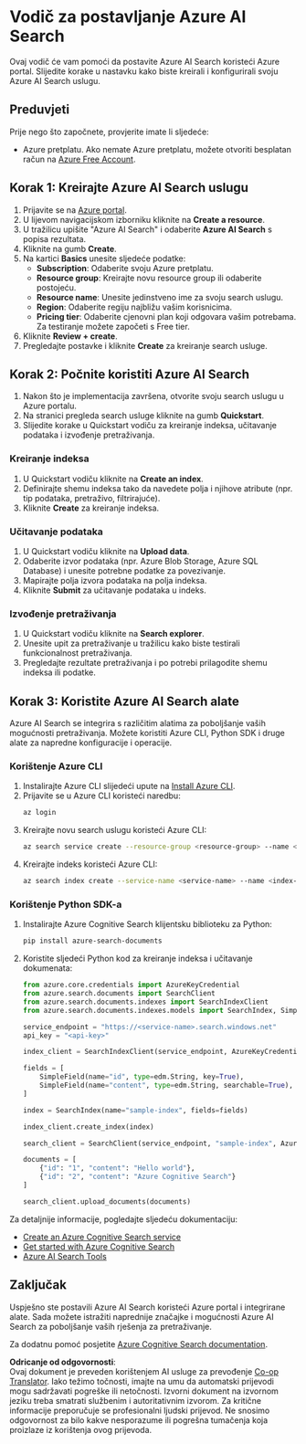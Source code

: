 <!--
CO_OP_TRANSLATOR_METADATA:
{
  "original_hash": "f0ce2d470f3efad6f8c7df376f416a4b",
  "translation_date": "2025-07-12T07:40:34+00:00",
  "source_file": "00-course-setup/AzureSearch.md",
  "language_code": "hr"
}
-->
# Vodič za postavljanje Azure AI Search

Ovaj vodič će vam pomoći da postavite Azure AI Search koristeći Azure portal. Slijedite korake u nastavku kako biste kreirali i konfigurirali svoju Azure AI Search uslugu.

## Preduvjeti

Prije nego što započnete, provjerite imate li sljedeće:

- Azure pretplatu. Ako nemate Azure pretplatu, možete otvoriti besplatan račun na [Azure Free Account](https://azure.microsoft.com/free/?wt.mc_id=studentamb_258691).

## Korak 1: Kreirajte Azure AI Search uslugu

1. Prijavite se na [Azure portal](https://portal.azure.com/?wt.mc_id=studentamb_258691).
2. U lijevom navigacijskom izborniku kliknite na **Create a resource**.
3. U tražilicu upišite "Azure AI Search" i odaberite **Azure AI Search** s popisa rezultata.
4. Kliknite na gumb **Create**.
5. Na kartici **Basics** unesite sljedeće podatke:
   - **Subscription**: Odaberite svoju Azure pretplatu.
   - **Resource group**: Kreirajte novu resource group ili odaberite postojeću.
   - **Resource name**: Unesite jedinstveno ime za svoju search uslugu.
   - **Region**: Odaberite regiju najbližu vašim korisnicima.
   - **Pricing tier**: Odaberite cjenovni plan koji odgovara vašim potrebama. Za testiranje možete započeti s Free tier.
6. Kliknite **Review + create**.
7. Pregledajte postavke i kliknite **Create** za kreiranje search usluge.

## Korak 2: Počnite koristiti Azure AI Search

1. Nakon što je implementacija završena, otvorite svoju search uslugu u Azure portalu.
2. Na stranici pregleda search usluge kliknite na gumb **Quickstart**.
3. Slijedite korake u Quickstart vodiču za kreiranje indeksa, učitavanje podataka i izvođenje pretraživanja.

### Kreiranje indeksa

1. U Quickstart vodiču kliknite na **Create an index**.
2. Definirajte shemu indeksa tako da navedete polja i njihove atribute (npr. tip podataka, pretraživo, filtrirajuće).
3. Kliknite **Create** za kreiranje indeksa.

### Učitavanje podataka

1. U Quickstart vodiču kliknite na **Upload data**.
2. Odaberite izvor podataka (npr. Azure Blob Storage, Azure SQL Database) i unesite potrebne podatke za povezivanje.
3. Mapirajte polja izvora podataka na polja indeksa.
4. Kliknite **Submit** za učitavanje podataka u indeks.

### Izvođenje pretraživanja

1. U Quickstart vodiču kliknite na **Search explorer**.
2. Unesite upit za pretraživanje u tražilicu kako biste testirali funkcionalnost pretraživanja.
3. Pregledajte rezultate pretraživanja i po potrebi prilagodite shemu indeksa ili podatke.

## Korak 3: Koristite Azure AI Search alate

Azure AI Search se integrira s različitim alatima za poboljšanje vaših mogućnosti pretraživanja. Možete koristiti Azure CLI, Python SDK i druge alate za napredne konfiguracije i operacije.

### Korištenje Azure CLI

1. Instalirajte Azure CLI slijedeći upute na [Install Azure CLI](https://learn.microsoft.com/en-us/cli/azure/install-azure-cli?wt.mc_id=studentamb_258691).
2. Prijavite se u Azure CLI koristeći naredbu:
   ```bash
   az login
   ```
3. Kreirajte novu search uslugu koristeći Azure CLI:
   ```bash
   az search service create --resource-group <resource-group> --name <service-name> --sku Free
   ```
4. Kreirajte indeks koristeći Azure CLI:
   ```bash
   az search index create --service-name <service-name> --name <index-name> --fields "field1:type, field2:type"
   ```

### Korištenje Python SDK-a

1. Instalirajte Azure Cognitive Search klijentsku biblioteku za Python:
   ```bash
   pip install azure-search-documents
   ```
2. Koristite sljedeći Python kod za kreiranje indeksa i učitavanje dokumenata:
   ```python
   from azure.core.credentials import AzureKeyCredential
   from azure.search.documents import SearchClient
   from azure.search.documents.indexes import SearchIndexClient
   from azure.search.documents.indexes.models import SearchIndex, SimpleField, edm

   service_endpoint = "https://<service-name>.search.windows.net"
   api_key = "<api-key>"

   index_client = SearchIndexClient(service_endpoint, AzureKeyCredential(api_key))

   fields = [
       SimpleField(name="id", type=edm.String, key=True),
       SimpleField(name="content", type=edm.String, searchable=True),
   ]

   index = SearchIndex(name="sample-index", fields=fields)

   index_client.create_index(index)

   search_client = SearchClient(service_endpoint, "sample-index", AzureKeyCredential(api_key))

   documents = [
       {"id": "1", "content": "Hello world"},
       {"id": "2", "content": "Azure Cognitive Search"}
   ]

   search_client.upload_documents(documents)
   ```

Za detaljnije informacije, pogledajte sljedeću dokumentaciju:

- [Create an Azure Cognitive Search service](https://learn.microsoft.com/en-us/azure/search/search-create-service-portal?wt.mc_id=studentamb_258691)
- [Get started with Azure Cognitive Search](https://learn.microsoft.com/en-us/azure/search/search-get-started-portal?wt.mc_id=studentamb_258691)
- [Azure AI Search Tools](https://learn.microsoft.com/en-us/azure/ai-services/agents/how-to/tools/azure-ai-search?tabs=azurecli%2Cpython&pivots=code-examples?wt.mc_id=studentamb_258691)

## Zaključak

Uspješno ste postavili Azure AI Search koristeći Azure portal i integrirane alate. Sada možete istražiti naprednije značajke i mogućnosti Azure AI Search za poboljšanje vaših rješenja za pretraživanje.

Za dodatnu pomoć posjetite [Azure Cognitive Search documentation](https://learn.microsoft.com/en-us/azure/search/?wt.mc_id=studentamb_258691).

**Odricanje od odgovornosti**:  
Ovaj dokument je preveden korištenjem AI usluge za prevođenje [Co-op Translator](https://github.com/Azure/co-op-translator). Iako težimo točnosti, imajte na umu da automatski prijevodi mogu sadržavati pogreške ili netočnosti. Izvorni dokument na izvornom jeziku treba smatrati službenim i autoritativnim izvorom. Za kritične informacije preporučuje se profesionalni ljudski prijevod. Ne snosimo odgovornost za bilo kakve nesporazume ili pogrešna tumačenja koja proizlaze iz korištenja ovog prijevoda.